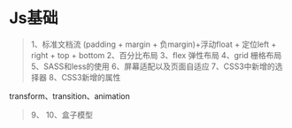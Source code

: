 # Js基础 # 
> 1、标准文档流
(padding + margin + 负margin)+浮动float + 定位left + right + top + bottom
> 2、百分比布局
> 3、flex 弹性布局
> 4、grid 栅格布局
> 5、SASS和less的使用
> 6、屏幕适配以及页面自适应
> 7、CSS3中新增的选择器
> 8、CSS3新增的属性

transform、transition、animation
> 9、
> 10、盒子模型
